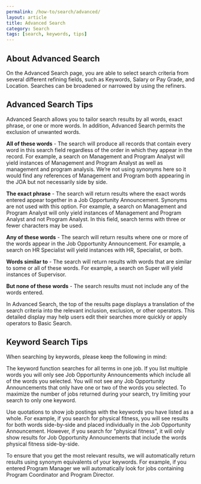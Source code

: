 ```yaml
---
permalink: /how-to/search/advanced/
layout: article
title: Advanced Search
category: Search
tags: [search, keywords, tips]
---
```


## About Advanced Search

On the Advanced Search page, you are able to select search criteria from several different refining fields, such as Keywords, Salary or Pay Grade, and Location. Searches can be broadened or narrowed by using the refiners.

## Advanced Search Tips

Advanced Search allows you to tailor search results by all words, exact phrase, or one or more words. In addition, Advanced Search permits the exclusion of unwanted words.

**All of these words** - The search will produce all records that contain every word in this search field regardless of the order in which they appear in the record. For example, a search on Management and Program Analyst will yield instances of Management and Program Analyst as well as management and program analysis. We’re not using synonyms here so it would find any references of Management and Program both appearing in the JOA but not necessarily side by side.

**The exact phrase** - The search will return results where the exact words entered appear together in a Job Opportunity Announcement. Synonyms are not used with this option. For example, a search on Management and Program Analyst will only yield instances of Management and Program Analyst and not Program Analyst. In this field, search terms with three or fewer characters may be used.

**Any of these words** - The search will return results where one or more of the words appear in the Job Opportunity Announcement. For example, a search on HR Specialist will yield instances with HR, Specialist, or both.

**Words similar to** - The search will return results with words that are similar to some or all of these words. For example, a search on Super will yield instances of Supervisor.

**But none of these words** - The search results must not include any of the words entered.

In Advanced Search, the top of the results page displays a translation of the search criteria into the relevant inclusion, exclusion, or other operators. This detailed display may help users edit their searches more quickly or apply operators to Basic Search.

## Keyword Search Tips

When searching by keywords, please keep the following in mind:

The keyword function searches for all terms in one job. If you list multiple words you will only see Job Opportunity Announcements which include all of the words you selected. You will not see any Job Opportunity Announcements that only have one or two of the words you selected. To maximize the number of jobs returned during your search, try limiting your search to only one keyword.

Use quotations to show job postings with the keywords you have listed as a whole. For example, if you search for physical fitness, you will see results for both words side-by-side and placed individually in the Job Opportunity Announcement. However, if you search for "physical fitness", it will only show results for Job Opportunity Announcements that include the words physical fitness side-by-side.

To ensure that you get the most relevant results, we will automatically return results using synonym equivalents of your keywords. For example, if you entered Program Manager we will automatically look for jobs containing Program Coordinator and Program Director.